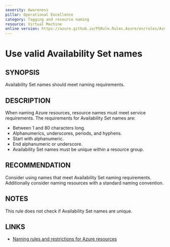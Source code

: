 ```yaml
---
severity: Awareness
pillar: Operational Excellence
category: Tagging and resource naming
resource: Virtual Machine
online version: https://azure.github.io/PSRule.Rules.Azure/en/rules/Azure.VM.ASName/
---
```


# Use valid Availability Set names

## SYNOPSIS

Availability Set names should meet naming requirements.

## DESCRIPTION

When naming Azure resources, resource names must meet service requirements.
The requirements for Availability Set names are:

- Between 1 and 80 characters long.
- Alphanumerics, underscores, periods, and hyphens.
- Start with alphanumeric.
- End alphanumeric or underscore.
- Availability Set names must be unique within a resource group.

## RECOMMENDATION

Consider using names that meet Availability Set naming requirements.
Additionally consider naming resources with a standard naming convention.

## NOTES

This rule does not check if Availability Set names are unique.

## LINKS

- [Naming rules and restrictions for Azure resources](https://docs.microsoft.com/azure/azure-resource-manager/management/resource-name-rules)
